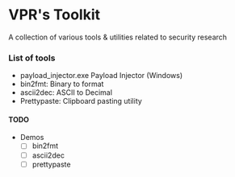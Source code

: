 # VPR's Toolkit
A collection of various tools & utilities related to security research

### List of tools
- payload\_injector.exe Payload Injector (Windows)
- bin2fmt: Binary to format
- ascii2dec: ASCII to Decimal
- Prettypaste: Clipboard pasting utility

#### TODO
- Demos
    - [ ] bin2fmt
    - [ ] ascii2dec
    - [ ] prettypaste
